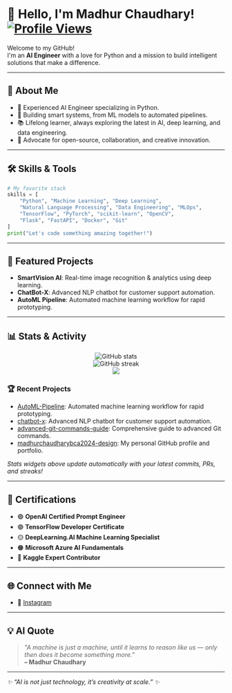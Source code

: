# 🤖 Hello, I'm Madhur Chaudhary! [![Profile Views](https://komarev.com/ghpvc/?username=madhurchaudharybca2024-design&style=flat-square)](https://github.com/madhurchaudharybca2024-design)

Welcome to my GitHub!  
I'm an **AI Engineer** with a love for Python and a mission to build intelligent solutions that make a difference.

---

## 🧠 About Me

- 🚀 Experienced AI Engineer specializing in Python.
- 🎯 Building smart systems, from ML models to automated pipelines.
- 📚 Lifelong learner, always exploring the latest in AI, deep learning, and data engineering.
- 🧾 Advocate for open-source, collaboration, and creative innovation.

---

## 🛠️ Skills & Tools

```python
# My favorite stack
skills = [
    "Python", "Machine Learning", "Deep Learning",
    "Natural Language Processing", "Data Engineering", "MLOps",
    "TensorFlow", "PyTorch", "scikit-learn", "OpenCV",
    "Flask", "FastAPI", "Docker", "Git"
]
print("Let's code something amazing together!")
```

---

## 🌟 Featured Projects

- **SmartVision AI**: Real-time image recognition & analytics using deep learning.
- **ChatBot-X**: Advanced NLP chatbot for customer support automation.
- **AutoML Pipeline**: Automated machine learning workflow for rapid prototyping.

---

## 📊 Stats & Activity

<p align="center">
  <img src="https://github-readme-stats.vercel.app/api?username=madhurchaudharybca2024-design&show_icons=true&theme=algolia" alt="GitHub stats" />
  <br>
  <img src="https://github-readme-streak-stats.herokuapp.com/?user=madhurchaudharybca2024-design&theme=algolia" alt="GitHub streak" />
  <br>
  <img src="https://github-profile-summary-cards.vercel.app/api/cards/profile-details?username=madhurchaudharybca2024-design&theme=github_dark" />
</p>

### 🏆 Recent Projects
- [AutoML-Pipeline](https://github.com/madhurchaudharybca2024-design/AutoML-Pipeline): Automated machine learning workflow for rapid prototyping.
- [chatbot-x](https://github.com/madhurchaudharybca2024-design/chatbot-x): Advanced NLP chatbot for customer support automation.
- [advanced-git-commands-guide](https://github.com/madhurchaudharybca2024-design/advanced-git-commands-guide): Comprehensive guide to advanced Git commands.
- [madhurchaudharybca2024-design](https://github.com/madhurchaudharybca2024-design/madhurchaudharybca2024-design): My personal GitHub profile and portfolio.

_Stats widgets above update automatically with your latest commits, PRs, and streaks!_

---

## 🏅 Certifications

- 🟢 **OpenAI Certified Prompt Engineer**
- 🟣 **TensorFlow Developer Certificate**
- 🟡 **DeepLearning.AI Machine Learning Specialist**
- 🟠 **Microsoft Azure AI Fundamentals**
- 🔵 **Kaggle Expert Contributor**

---

## 🌐 Connect with Me

- 📸 [Instagram](https://www.instagram.com/memadhurchaudhary)

---

## 💡 AI Quote

> _"A machine is just a machine, until it learns to reason like us — only then does it become something more._"  
> **– Madhur Chaudhary**

---

_✨ “AI is not just technology, it’s creativity at scale.” ✨_